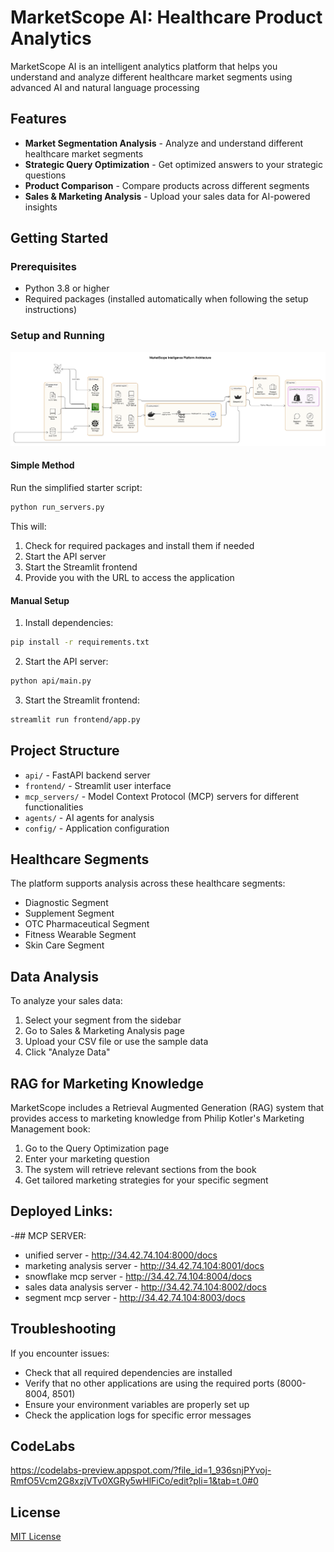 # MarketScope AI: Healthcare Product Analytics 

MarketScope AI is an intelligent analytics platform that helps you understand and analyze different healthcare market segments using advanced AI and natural language processing 

## Features

- **Market Segmentation Analysis** - Analyze and understand different healthcare market segments
- **Strategic Query Optimization** - Get optimized answers to your strategic questions
- **Product Comparison** - Compare products across different segments
- **Sales & Marketing Analysis** - Upload your sales data for AI-powered insights

## Getting Started

### Prerequisites

- Python 3.8 or higher
- Required packages (installed automatically when following the setup instructions)

### Setup and Running
![alt text](diagram-architecture.png)

#### Simple Method
Run the simplified starter script:

```bash
python run_servers.py
```

This will:
1. Check for required packages and install them if needed
2. Start the API server
3. Start the Streamlit frontend
4. Provide you with the URL to access the application

#### Manual Setup

1. Install dependencies:
```bash
pip install -r requirements.txt
```

2. Start the API server:
```bash
python api/main.py
```

3. Start the Streamlit frontend:
```bash
streamlit run frontend/app.py
```

## Project Structure

- `api/` - FastAPI backend server
- `frontend/` - Streamlit user interface
- `mcp_servers/` - Model Context Protocol (MCP) servers for different functionalities
- `agents/` - AI agents for analysis
- `config/` - Application configuration

## Healthcare Segments

The platform supports analysis across these healthcare segments:

- Diagnostic Segment
- Supplement Segment
- OTC Pharmaceutical Segment
- Fitness Wearable Segment
- Skin Care Segment

## Data Analysis

To analyze your sales data:

1. Select your segment from the sidebar
2. Go to Sales & Marketing Analysis page
3. Upload your CSV file or use the sample data
4. Click "Analyze Data"

## RAG for Marketing Knowledge

MarketScope includes a Retrieval Augmented Generation (RAG) system that provides access to marketing knowledge from Philip Kotler's Marketing Management book:

1. Go to the Query Optimization page
2. Enter your marketing question
3. The system will retrieve relevant sections from the book
4. Get tailored marketing strategies for your specific segment

## Deployed Links:
-## MCP SERVER:
- unified server - http://34.42.74.104:8000/docs
- marketing analysis server - http://34.42.74.104:8001/docs
- snowflake mcp server - http://34.42.74.104:8004/docs
- sales data analysis server - http://34.42.74.104:8002/docs
- segment mcp server - http://34.42.74.104:8003/docs

## Troubleshooting

If you encounter issues:

- Check that all required dependencies are installed
- Verify that no other applications are using the required ports (8000-8004, 8501)
- Ensure your environment variables are properly set up
- Check the application logs for specific error messages

## CodeLabs
https://codelabs-preview.appspot.com/?file_id=1_936snjPYvoj-RmfO5Vcm2G8xzjVTv0XGRy5wHlFiCo/edit?pli=1&tab=t.0#0

## License

[MIT License](LICENSE)
